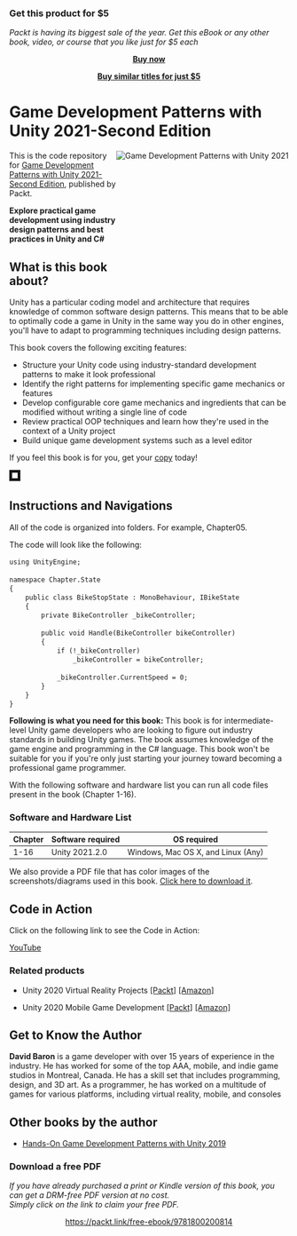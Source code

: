 
### Get this product for $5

<i>Packt is having its biggest sale of the year. Get this eBook or any other book, video, or course that you like just for $5 each</i>


<b><p align='center'>[Buy now](https://packt.link/9781800200814)</p></b>


<b><p align='center'>[Buy similar titles for just $5](https://subscription.packtpub.com/search)</p></b>


# Game Development Patterns with Unity 2021-Second Edition

<a href="https://www.packtpub.com/product/game-development-patterns-with-unity-2021-second-edition/9781800200814"><img src="https://static.packt-cdn.com/products/9781800200814/cover/smaller" alt="Game Development Patterns with Unity 2021" height="256px" align="right"></a>

This is the code repository for [Game Development Patterns with Unity 2021-Second Edition](https://www.packtpub.com/product/game-development-patterns-with-unity-2021-second-edition/9781800200814), published by Packt.

**Explore practical game development using industry design patterns and best practices in Unity and C#**

## What is this book about?
Unity has a particular coding model and architecture that requires knowledge of common software design patterns. This means that to be able to optimally code a game in Unity in the same way you do in other engines, you'll have to adapt to programming techniques including design patterns.

This book covers the following exciting features: 
* Structure your Unity code using industry-standard development patterns to make it look professional
* Identify the right patterns for implementing specific game mechanics or features
* Develop configurable core game mechanics and ingredients that can be modified without writing a single line of code
* Review practical OOP techniques and learn how they're used in the context of a Unity project
* Build unique game development systems such as a level editor

If you feel this book is for you, get your [copy](https://www.amazon.com/dp/1800200811) today!

<a href="https://www.packtpub.com/?utm_source=github&utm_medium=banner&utm_campaign=GitHubBanner"><img src="https://raw.githubusercontent.com/PacktPublishing/GitHub/master/GitHub.png" 
alt="https://www.packtpub.com/" border="5" /></a>


## Instructions and Navigations
All of the code is organized into folders. For example, Chapter05.

The code will look like the following:
```
using UnityEngine;

namespace Chapter.State
{
    public class BikeStopState : MonoBehaviour, IBikeState
    {
        private BikeController _bikeController; 
        
        public void Handle(BikeController bikeController)
        {
            if (!_bikeController)
                _bikeController = bikeController;

            _bikeController.CurrentSpeed = 0;
        }
    }
}
```

**Following is what you need for this book:**
This book is for intermediate-level Unity game developers who are looking to figure out industry standards in building Unity games. The book assumes knowledge of the game engine and programming in the C# language. This book won't be suitable for you if you're only just starting your journey toward becoming a professional game programmer.

With the following software and hardware list you can run all code files present in the book (Chapter 1-16).

### Software and Hardware List

| Chapter  | Software required                   | OS required                        |
| -------- | ------------------------------------| -----------------------------------|
| 1-16       | Unity 2021.2.0                | Windows, Mac OS X, and Linux (Any) |



We also provide a PDF file that has color images of the screenshots/diagrams used in this book. [Click here to download it](https://static.packt-cdn.com/downloads/9781800200814_ColorImages.pdf).

## Code in Action

Click on the following link to see the Code in Action:

[YouTube](https://bit.ly/2UNCZX1)

### Related products <Other books you may enjoy>
* Unity 2020 Virtual Reality Projects [[Packt]](https://www.packtpub.com/product/unity-2020-virtual-reality-projects-third-edition/9781839217333) [[Amazon]](https://www.amazon.in/dp/1839217332)

* Unity 2020 Mobile Game Development [[Packt]](https://www.packtpub.com/product/unity-2020-mobile-game-development-second-edition/9781838987336) [[Amazon]](https://www.amazon.in/dp/1838987339)

## Get to Know the Author
**David Baron**
is a game developer with over 15 years of experience in the industry. He has worked for some of the top AAA, mobile, and indie game studios in Montreal, Canada. He has a skill set that includes programming, design, and 3D art. As a programmer, he has worked on a multitude of games for various platforms, including virtual reality, mobile, and consoles


## Other books by the author
* [Hands-On Game Development Patterns with Unity 2019](https://www.packtpub.com/product/hands-on-game-development-patterns-with-unity-2019/9781789349337)


### Download a free PDF

 <i>If you have already purchased a print or Kindle version of this book, you can get a DRM-free PDF version at no cost.<br>Simply click on the link to claim your free PDF.</i>
<p align="center"> <a href="https://packt.link/free-ebook/9781800200814">https://packt.link/free-ebook/9781800200814 </a> </p>